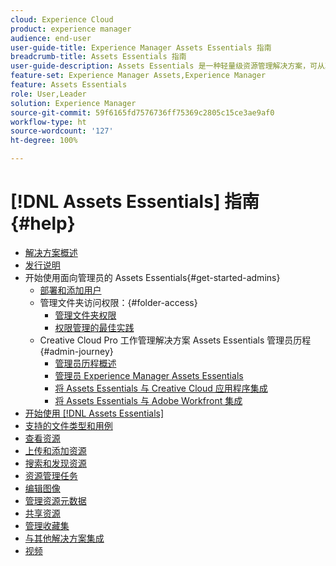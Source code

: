 ```yaml
---
cloud: Experience Cloud
product: experience manager
audience: end-user
user-guide-title: Experience Manager Assets Essentials 指南
breadcrumb-title: Assets Essentials 指南
user-guide-description: Assets Essentials 是一种轻量级资源管理解决方案，可从其他 Experience Cloud 应用程序中使用。
feature-set: Experience Manager Assets,Experience Manager
feature: Assets Essentials
role: User,Leader
solution: Experience Manager
source-git-commit: 59f6165fd7576736ff75369c2805c15ce3ae9af0
workflow-type: ht
source-wordcount: '127'
ht-degree: 100%

---
```



# [!DNL Assets Essentials] 指南 {#help}

+ [解决方案概述](introduction.md)
+ [发行说明](release-notes.md)
+ 开始使用面向管理员的 Assets Essentials{#get-started-admins}
   + [部署和添加用户](deploy-administer.md)
   + 管理文件夹访问权限：{#folder-access}
      + [管理文件夹权限](manage-permissions.md)
      + [权限管理的最佳实践](permission-management-best-practices.md)
   + Creative Cloud Pro 工作管理解决方案 Assets Essentials 管理员历程{#admin-journey}
      + [管理员历程概述](assets-essentials-cc-pro-work-management-admin-journey.md)
      + [管理员 Experience Manager Assets Essentials](adminster-aem-assets-essentials.md)
      + [将 Assets Essentials 与 Creative Cloud 应用程序集成](integrate-assets-essentials-creative-cloud.md)
      + [将 Assets Essentials 与 Adobe Workfront 集成](integrate-assets-essentials-workfront.md)
+ [开始使用 [!DNL Assets Essentials]](get-started.md)
+ [支持的文件类型和用例](supported-file-formats.md)
+ [查看资源](navigate-view.md)
+ [上传和添加资源](add-delete.md)
+ [搜索和发现资源](search.md)
+ [资源管理任务](manage-organize.md)
+ [编辑图像](edit-images.md)
+ [管理资源元数据](metadata.md)
+ [共享资源](share-links-for-assets.md)
+ [管理收藏集](manage-collections.md)
+ [与其他解决方案集成](integration.md)
+ [视频](https://experienceleague.adobe.com/docs/experience-manager-learn/assets-essentials/overview.html)
